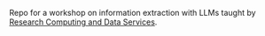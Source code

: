 Repo for a workshop on information extraction with LLMs taught by [Research Computing and Data Services](https://www.it.northwestern.edu/departments/it-services-support/research/).
